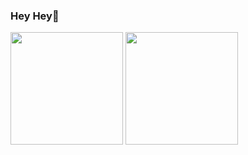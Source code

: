### Hey Hey👋
<div>
  <img height="180em" src="https://github-readme-stats.vercel.app/api?username=Forzurda&show_icons=true">
  <img height="180em" src="https://github-readme-stats.vercel.app/api/top-langs/?username=Forzurda&layout=compact&hide=html,css,c">
</div>


